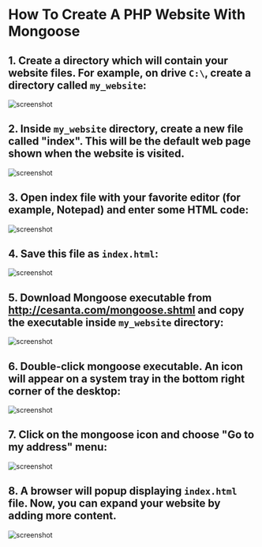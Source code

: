 How To Create A PHP Website With Mongoose
===========================================

## 1. Create a directory which will contain your website files. For example, on drive `C:\`, create a directory called `my_website`:

![screenshot](http://cesanta.com/images/tut_basic/tut1.png)

## 2. Inside `my_website` directory, create a new file called "index". This will be the default web page shown when the website is visited.

![screenshot](http://cesanta.com/images/tut_basic/tut2.png)

## 3. Open index file with your favorite editor (for example, Notepad) and enter some HTML code:

![screenshot](http://cesanta.com/images/tut_basic/tut3.png)

## 4. Save this file as `index.html`:

![screenshot](http://cesanta.com/images/tut_basic/tut4.png)


## 5. Download Mongoose executable from http://cesanta.com/mongoose.shtml and copy the executable inside `my_website` directory:

![screenshot](http://cesanta.com/images/tut_basic/tut5.png)

## 6. Double-click mongoose executable. An icon will appear on a system tray in the bottom right corner of the desktop:

![screenshot](http://cesanta.com/images/tut_basic/tut6.png)

## 7. Click on the mongoose icon and choose "Go to my address" menu:
![screenshot](http://cesanta.com/images/tut_basic/tut7.png)

## 8. A browser will popup displaying `index.html` file. Now, you can expand your website by adding more content.

![screenshot](http://cesanta.com/images/tut_basic/tut8.png)
